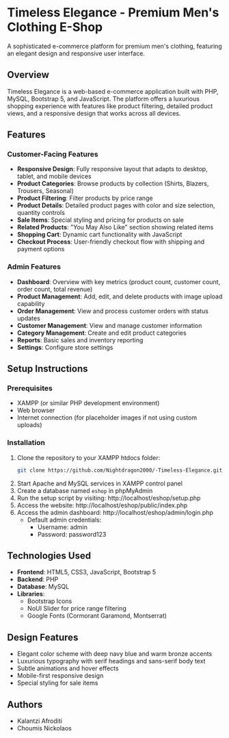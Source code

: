 # Timeless Elegance - Premium Men's Clothing E-Shop

A sophisticated e-commerce platform for premium men's clothing, featuring an elegant design and responsive user interface.

## Overview

Timeless Elegance is a web-based e-commerce application built with PHP, MySQL, Bootstrap 5, and JavaScript. The platform offers a luxurious shopping experience with features like product filtering, detailed product views, and a responsive design that works across all devices.

## Features

### Customer-Facing Features
- **Responsive Design**: Fully responsive layout that adapts to desktop, tablet, and mobile devices
- **Product Categories**: Browse products by collection (Shirts, Blazers, Trousers, Seasonal)
- **Product Filtering**: Filter products by price range
- **Product Details**: Detailed product pages with color and size selection, quantity controls
- **Sale Items**: Special styling and pricing for products on sale
- **Related Products**: "You May Also Like" section showing related items
- **Shopping Cart**: Dynamic cart functionality with JavaScript
- **Checkout Process**: User-friendly checkout flow with shipping and payment options

### Admin Features
- **Dashboard**: Overview with key metrics (product count, customer count, order count, total revenue)
- **Product Management**: Add, edit, and delete products with image upload capability
- **Order Management**: View and process customer orders with status updates
- **Customer Management**: View and manage customer information
- **Category Management**: Create and edit product categories
- **Reports**: Basic sales and inventory reporting
- **Settings**: Configure store settings


## Setup Instructions

### Prerequisites

- XAMPP (or similar PHP development environment)
- Web browser
- Internet connection (for placeholder images if not using custom uploads)

### Installation

1. Clone the repository to your XAMPP htdocs folder:
   ```bash
   git clone https://github.com/Nightdragon2000/-Timeless-Elegance.git
   ```
2. Start Apache and MySQL services in XAMPP control panel
3. Create a database named `eshop` in phpMyAdmin
4. Run the setup script by visiting: http://localhost/eshop/setup.php
5. Access the website: http://localhost/eshop/public/index.php
6. Access the admin dashboard: http://localhost/eshop/admin/login.php
   - Default admin credentials:
     - Username: admin
     - Password: password123


## Technologies Used

- **Frontend**: HTML5, CSS3, JavaScript, Bootstrap 5
- **Backend**: PHP
- **Database**: MySQL
- **Libraries**: 
  - Bootstrap Icons
  - NoUI Slider for price range filtering
  - Google Fonts (Cormorant Garamond, Montserrat)

## Design Features

- Elegant color scheme with deep navy blue and warm bronze accents
- Luxurious typography with serif headings and sans-serif body text
- Subtle animations and hover effects
- Mobile-first responsive design
- Special styling for sale items

## Authors

- Kalantzi Afroditi
- Choumis Nickolaos

    
